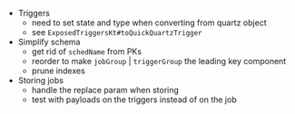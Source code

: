 - Triggers
    - need to set state and type when converting from quartz object
    - see `ExposedTriggersKt#toQuickQuartzTrigger`
- Simplify schema 
    - get rid of `schedName` from PKs
    - reorder to make `jobGroup` | `triggerGroup` the leading key component
    - prune indexes
- Storing jobs
    - handle the replace param when storing 
    - test with payloads on the triggers instead of on the job
    